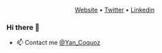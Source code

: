 <!-- ![cover](https://github.com/Yan-Coquoz/Yan-Coquoz/blob/master/img/IMG_20210406_152842.jpg)-->

<p align="center">
  <a href="https://portevacances.000webhostapp.com/">Website</a> •
  <a href="https://twitter.com/Yan_Coquoz">Twitter</a> •
  <a href="https://www.linkedin.com/in/yan-coquoz-41081b194">Linkedin</a>
</p>

### Hi there 👋

<!--
**Yan-Coquoz/Yan-Coquoz** is a ✨ _special_ ✨ repository because its `README.md` (this file) appears on your GitHub profile.-->


* 📫 Contact me [@Yan_Coquoz](https://twitter.com/Yan_Coquoz)
